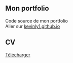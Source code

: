 ## Mon portfolio

Code source de mon portfolio \
Aller sur [kevinly1.github.io](https://kevinly1.github.io/)

## CV
[Télécharger](https://github.com/KevinLy1/kevinly1.github.io/blob/main/downloads/Curriculum_Vitae_-_Kevin_Ly.pdf)